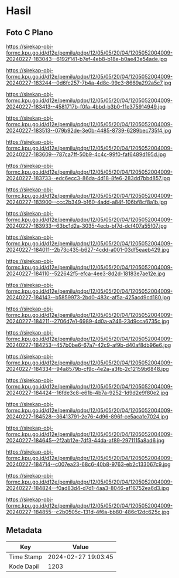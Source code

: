 # Hasil

## Foto C Plano

https://sirekap-obj-formc.kpu.go.id/d12e/pemilu/pdpr/12/05/05/20/04/1205052004009-20240227-183043--6192f141-b7ef-4eb8-b18e-b0ae43e54ade.jpg

https://sirekap-obj-formc.kpu.go.id/d12e/pemilu/pdpr/12/05/05/20/04/1205052004009-20240227-183244--0d6fc257-7b4a-4d8c-99c3-8669a292a5c7.jpg

https://sirekap-obj-formc.kpu.go.id/d12e/pemilu/pdpr/12/05/05/20/04/1205052004009-20240227-183413--4581717b-f0fa-4bbd-b3b0-11e375914949.jpg

https://sirekap-obj-formc.kpu.go.id/d12e/pemilu/pdpr/12/05/05/20/04/1205052004009-20240227-183513--079b92de-3e0b-4485-8739-6289bec735f4.jpg

https://sirekap-obj-formc.kpu.go.id/d12e/pemilu/pdpr/12/05/05/20/04/1205052004009-20240227-183609--787ca7ff-50b9-4c4c-99f0-faf6489d195d.jpg

https://sirekap-obj-formc.kpu.go.id/d12e/pemilu/pdpr/12/05/05/20/04/1205052004009-20240227-183733--edc6ecc3-86da-4d18-8fe6-283dd7bbd857.jpg

https://sirekap-obj-formc.kpu.go.id/d12e/pemilu/pdpr/12/05/05/20/04/1205052004009-20240227-183900--ccc2b349-b160-4add-a84f-106bf8cf8a1b.jpg

https://sirekap-obj-formc.kpu.go.id/d12e/pemilu/pdpr/12/05/05/20/04/1205052004009-20240227-183933--63bc1d2a-3035-4ecb-bf7d-dcf407a55f07.jpg

https://sirekap-obj-formc.kpu.go.id/d12e/pemilu/pdpr/12/05/05/20/04/1205052004009-20240227-184011--2b73c435-b627-4cdd-a001-03df5eaeb429.jpg

https://sirekap-obj-formc.kpu.go.id/d12e/pemilu/pdpr/12/05/05/20/04/1205052004009-20240227-184110--522642f5-efca-4ee3-8d2d-18183e7ae12e.jpg

https://sirekap-obj-formc.kpu.go.id/d12e/pemilu/pdpr/12/05/05/20/04/1205052004009-20240227-184143--b5859973-2bd0-483c-af5a-425acd9cd180.jpg

https://sirekap-obj-formc.kpu.go.id/d12e/pemilu/pdpr/12/05/05/20/04/1205052004009-20240227-184211--2706d7e1-6989-4d0a-a246-23d9cca6735c.jpg

https://sirekap-obj-formc.kpu.go.id/d12e/pemilu/pdpr/12/05/05/20/04/1205052004009-20240227-184253--457b0be6-67a7-42c9-af9b-d40af8db96e6.jpg

https://sirekap-obj-formc.kpu.go.id/d12e/pemilu/pdpr/12/05/05/20/04/1205052004009-20240227-184334--94a8579b-cf9c-4e2a-a3fb-2c12159b6848.jpg

https://sirekap-obj-formc.kpu.go.id/d12e/pemilu/pdpr/12/05/05/20/04/1205052004009-20240227-184424--16fde3c8-e61b-4b7a-9252-1d9d2e9f80e2.jpg

https://sirekap-obj-formc.kpu.go.id/d12e/pemilu/pdpr/12/05/05/20/04/1205052004009-20240227-184528--36413791-2e76-4d96-896f-ce5aca1e7024.jpg

https://sirekap-obj-formc.kpu.go.id/d12e/pemilu/pdpr/12/05/05/20/04/1205052004009-20240227-184645--2f2ab12e-7df3-44da-af89-2971115a8ad6.jpg

https://sirekap-obj-formc.kpu.go.id/d12e/pemilu/pdpr/12/05/05/20/04/1205052004009-20240227-184714--c007ea23-68c6-40b8-9763-eb2c133067c9.jpg

https://sirekap-obj-formc.kpu.go.id/d12e/pemilu/pdpr/12/05/05/20/04/1205052004009-20240227-184824--f0ad83d4-d7d1-4aa3-8046-af16752ea6d3.jpg

https://sirekap-obj-formc.kpu.go.id/d12e/pemilu/pdpr/12/05/05/20/04/1205052004009-20240227-184855--c2b0505c-131d-4f6a-bb80-486c12dc625c.jpg


## Metadata

| Key        | Value               |
| ---------- | ------------------- |
| Time Stamp | 2024-02-27 19:03:45 |
| Kode Dapil | 1203                |




